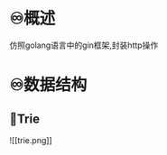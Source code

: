 # ♾️概述
仿照golang语言中的gin框架,封装http操作

# ♾️数据结构
## 💫Trie
![[trie.png]]

































































